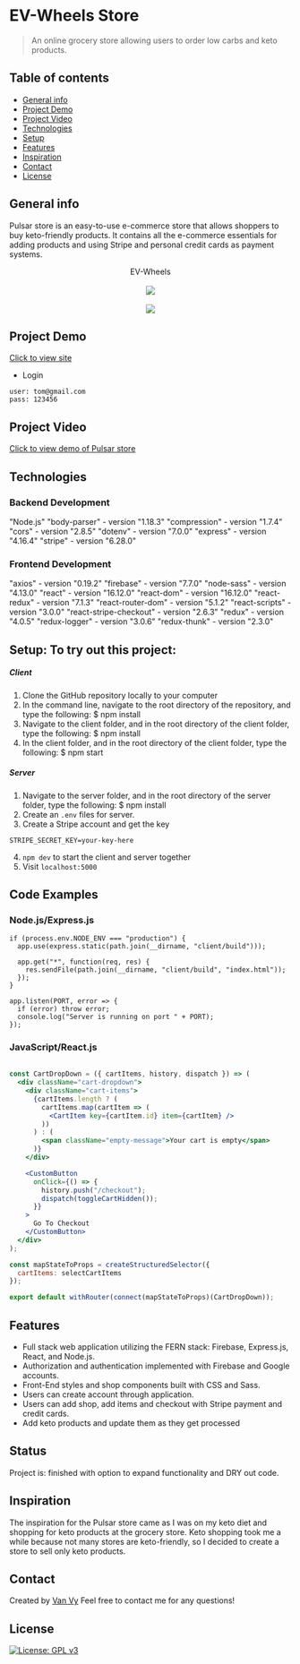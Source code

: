 # EV-Wheels Store
> An online grocery store allowing users to order low carbs and keto products.

## Table of contents
* [General info](#general-info)
* [Project Demo](#project-demo)
* [Project Video](#project-video)
* [Technologies](#technologies)
* [Setup](#setup)
* [Features](#features)
* [Inspiration](#inspiration)
* [Contact](#contact)
* [License](#license)

## General info
Pulsar store is an easy-to-use e-commerce store that allows shoppers to buy keto-friendly products. It contains all the e-commerce essentials for adding products and using Stripe and personal credit cards as payment systems.

<div align="center">EV-Wheels </div>
<br/>
<div align="center">
<kbd>
<img src="./Capture.JPG">
</kbd>
</div>

<br/>
<div align="center">
<kbd>
<img src="./profile.JPG">
</kbd>
</div>

## Project Demo 
[Click to view site](https://pulsar-live.herokuapp.com/)
- Login

```
user: tom@gmail.com
pass: 123456
```

## Project Video
[Click to view demo of Pulsar store](./client/src/assets/pulsar.gif)

## Technologies
### Backend Development 
 "Node.js"
"body-parser" - version "1.18.3"
"compression" - version "1.7.4"
"cors" - version "2.8.5"
"dotenv" - version "7.0.0"
"express" - version "4.16.4"
"stripe" - version "6.28.0"

### Frontend Development 
  "axios" - version "0.19.2"
   "firebase" - version "7.7.0"
   "node-sass" - version "4.13.0"
   "react" - version "16.12.0"
    "react-dom"  - version "16.12.0"
    "react-redux" - version "7.1.3"
    "react-router-dom" - version "5.1.2"
    "react-scripts"  - version "3.0.0"
    "react-stripe-checkout" - version "2.6.3"
    "redux" - version  "4.0.5"
    "redux-logger" - version "3.0.6"
    "redux-thunk" - version "2.3.0"



## Setup: To try out this project: 
##### Client
1. Clone the GitHub repository locally to your computer
1. In the command line, navigate to the root directory of the repository, and type the following: 
  $ npm install 
1. Navigate to the client folder, and in the root directory of the client folder, type the following: 
  $ npm install 
1. In the client folder, and in the root directory of the client folder, type the following: 
  $ npm start
  
##### Server

1. Navigate to the server folder, and in the root directory of the server folder, type the following: 
  $ npm install 
1. Create an `.env` files for server.
3. Create a Stripe account and get the key
```
STRIPE_SECRET_KEY=your-key-here
```

4. `npm dev` to start the client and server together
5. Visit `localhost:5000`

## Code Examples
### Node.js/Express.js
```Node
if (process.env.NODE_ENV === "production") {
  app.use(express.static(path.join(__dirname, "client/build")));

  app.get("*", function(req, res) {
    res.sendFile(path.join(__dirname, "client/build", "index.html"));
  });
}

app.listen(PORT, error => {
  if (error) throw error;
  console.log("Server is running on port " + PORT);
});
```

### JavaScript/React.js 
```jsx
  
const CartDropDown = ({ cartItems, history, dispatch }) => (
  <div className="cart-dropdown">
    <div className="cart-items">
      {cartItems.length ? (
        cartItems.map(cartItem => (
          <CartItem key={cartItem.id} item={cartItem} />
        ))
      ) : (
        <span className="empty-message">Your cart is empty</span>
      )}
    </div>

    <CustomButton
      onClick={() => {
        history.push("/checkout");
        dispatch(toggleCartHidden());
      }}
    >
      Go To Checkout
    </CustomButton>
  </div>
);

const mapStateToProps = createStructuredSelector({
  cartItems: selectCartItems
});

export default withRouter(connect(mapStateToProps)(CartDropDown));
```


## Features
* Full stack web application utilizing the FERN stack: Firebase, Express.js, React, and Node.js. 
* Authorization and authentication implemented with Firebase and Google accounts. 
* Front-End styles and shop components built with CSS and Sass. 
* Users can create account through application. 
* Users can add shop, add items and checkout with Stripe payment and credit cards.
* Add keto products and update them as they get processed


## Status
Project is: finished with option to expand functionality and DRY out code.

## Inspiration
The inspiration for the Pulsar store came as I was on my keto diet and shopping for keto products at the grocery store. Keto shopping took me a while because not many stores are keto-friendly, so I decided to create a store to sell only keto products. 

## Contact
Created by [Van Vy](vanby.com) 
Feel free to contact me for any questions! 

## License
[![License: GPL v3](https://img.shields.io/badge/License-GPLv3-blue.svg)](https://www.gnu.org/licenses/gpl-3.0)    


